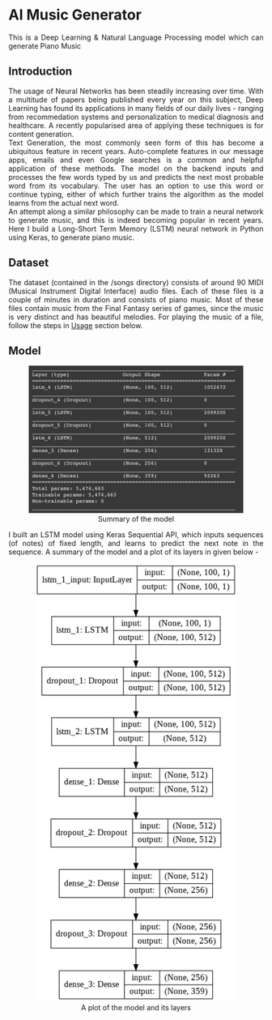 <h1>AI Music Generator</h1>

<p align="justify">
This is a Deep Learning & Natural Language Processing model which can generate Piano Music
</p>

<h2 id="intro">Introduction</h2>
<p align="justify">
The usage of Neural Networks has been steadily increasing over time. With a multitude of papers being published every year on this subject, Deep Learning has found its applications in many fields of our daily lives - ranging from recommedation systems and personalization to medical diagnosis and healthcare. A recently popularised area of applying these techniques is for content generation.
<br>
Text Generation, the most commonly seen form of this has become a ubiquitous feature in recent years. Auto-complete features in our message apps, emails and even Google searches is a common and helpful application of these methods. The model on the backend inputs and processes the few words typed by us and predicts the next most probable word from its vocabulary. The user has an option to use this word or continue typing, either of which further trains the algorithm as the model learns from the actual next word.
<br>
An attempt along a similar philosophy can be made to train a neural network to generate music, and this is indeed becoming popular in recent years. Here I build a Long-Short Term Memory (LSTM) neural network in Python using Keras, to generate piano music.
</p>

<h2 id="dataset"> Dataset </h2>
<p align="justify">
The dataset (contained in the /songs directory) consists of around 90 MIDI (Musical Instrument Digital Interface) audio files. Each of these files is a couple of minutes in duration and consists of piano music. Most of these files contain music from the Final Fantasy series of games, since the music is very distinct and has beautiful melodies. For playing the music of a file, follow the steps in <a href="#usage">Usage</a> section below.
</p>

<h2 id="model">Model</h2>
    <div align="center">
    <figure>
        <img src="summary.png"
             alt="Model Summary">
        <figcaption> Summary of the model </figcaption>
    </figure>
    </div>
    <p align="justify">
    I built an LSTM model using Keras Sequential API, which inputs sequences (of notes) of fixed length, and learns to predict the next note in the sequence. A summary of the model and a plot of its layers in given below -
    </p>
    <div align="center">
    <figure>
        <img src="model_plot.png"
             alt="Model Plot"
             width = 400>
        <figcaption> A plot of the model and its layers </figcaption>
    </figure>
    </div>
